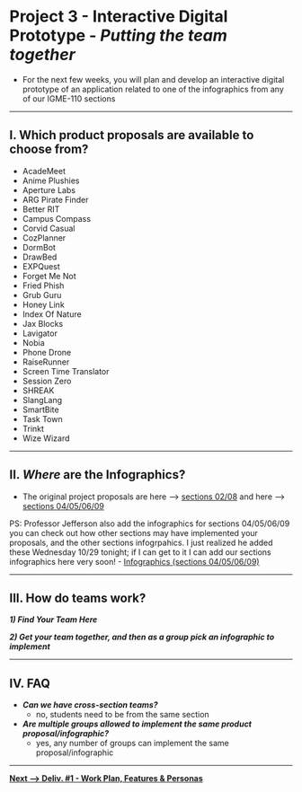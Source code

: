 # Project 3 - Interactive Digital Prototype - *Putting the team together*

- For the next few weeks, you will plan and develop an interactive digital prototype of an application related to one of the infographics from any of our IGME-110 sections

---

## I. Which product proposals are available to choose from?

- AcadeMeet
- Anime Plushies
- Aperture Labs
- ARG Pirate Finder
- Better RIT
- Campus Compass
- Corvid Casual
- CozPlanner
- DormBot
- DrawBed
- EXPQuest
- Forget Me Not
- Fried Phish
- Grub Guru
- Honey Link
- Index Of Nature
- Jax Blocks
- Lavigator
- Nobia
- Phone Drone
- RaiseRunner
- Screen Time Translator
- Session Zero
- SHREAK
- SlangLang
- SmartBite
- Task Town
- Trinkt
- Wize Wizard

---

## II. *Where* are the Infographics?

- The original project proposals are here --> [sections 02/08](https://github.com/jptweb/IGME-110-Fall-2025/tree/main/documents/app-proposal-finals) and here --> [sections 04/05/06/09](https://github.com/tonethar/IGME-110-Fall-2025/tree/main/documents/_app-proposal-finals)

PS: Professor Jefferson also add the infographics for sections 04/05/06/09 you can check out how other sections may have implemented your proposals, and the other sections infogrpahics. I just realized he added these Wednesday 10/29 tonight; if I can get to it I can add our sections infographics here very soon! - [Infographics (sections 04/05/06/09)](./_infographic-finals/)

---

## III. How do teams work?

***1) Find Your Team Here***

***2) Get your team together, and then as a group pick an infographic to implement***

---

## IV. FAQ

- ***Can we have cross-section teams?***
  - no, students need to be from the same section
- ***Are multiple groups allowed to implement the same product proposal/infographic?***
  - yes, any number of groups can implement the same proposal/infographic
 
---

[**Next --> Deliv. #1 - Work Plan, Features & Personas**](p3-work-plan.md)
